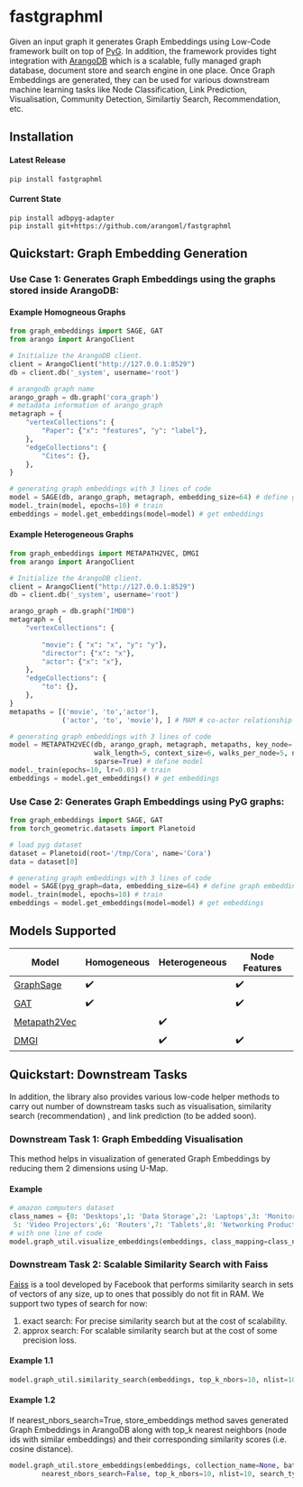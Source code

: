 # fastgraphml
Given an input graph it generates Graph Embeddings using Low-Code framework built on top of [PyG](https://pytorch-geometric.readthedocs.io/en/latest/). In addition, the framework provides tight integration with  [ArangoDB](https://www.arangodb.com/) which is a scalable, fully managed graph database, document store and search engine in one place. Once Graph Embeddings are generated, they can be used for various downstream machine learning tasks like Node Classification, Link Prediction, Visualisation, Community Detection, Similartiy Search, Recommendation, etc. 

## Installation
#### Latest Release
```
pip install fastgraphml
```
#### Current State
```
pip install adbpyg-adapter
pip install git+https://github.com/arangoml/fastgraphml

```

## Quickstart: Graph Embedding Generation

### Use Case 1: Generates Graph Embeddings using the graphs stored inside ArangoDB:

#### Example Homogneous Graphs

```python
from graph_embeddings import SAGE, GAT
from arango import ArangoClient

# Initialize the ArangoDB client.
client = ArangoClient("http://127.0.0.1:8529")
db = client.db('_system', username='root')

# arangodb graph name
arango_graph = db.graph('cora_graph')
# metadata information of arango_graph
metagraph = {
    "vertexCollections": {
        "Paper": {"x": "features", "y": "label"},
    },
    "edgeCollections": {
        "Cites": {},
    },
}

# generating graph embeddings with 3 lines of code
model = SAGE(db, arango_graph, metagraph, embedding_size=64) # define graph embedding model
model._train(model, epochs=10) # train
embeddings = model.get_embeddings(model=model) # get embeddings
```

#### Example Heterogeneous Graphs

```python
from graph_embeddings import METAPATH2VEC, DMGI
from arango import ArangoClient

# Initialize the ArangoDB client.
client = ArangoClient("http://127.0.0.1:8529")
db = client.db('_system', username='root')

arango_graph = db.graph("IMDB")
metagraph = {
    "vertexCollections": {
    
        "movie": { "x": "x", "y": "y"},  
        "director": {"x": "x"},
        "actor": {"x": "x"},
    },
    "edgeCollections": {
        "to": {},
    },
}
metapaths = [('movie', 'to','actor'),
             ('actor', 'to', 'movie'), ] # MAM # co-actor relationship

# generating graph embeddings with 3 lines of code
model = METAPATH2VEC(db, arango_graph, metagraph, metapaths, key_node='movie', embedding_size=128,
                     walk_length=5, context_size=6, walks_per_node=5, num_negative_samples=5,
                     sparse=True) # define model
model._train(epochs=10, lr=0.03) # train
embeddings = model.get_embeddings() # get embeddings
```

### Use Case 2: Generates Graph Embeddings using PyG graphs:

```python
from graph_embeddings import SAGE, GAT
from torch_geometric.datasets import Planetoid

# load pyg dataset
dataset = Planetoid(root='/tmp/Cora', name='Cora')
data = dataset[0]

# generating graph embeddings with 3 lines of code
model = SAGE(pyg_graph=data, embedding_size=64) # define graph embedding model
model._train(model, epochs=10) # train
embeddings = model.get_embeddings(model=model) # get embeddings
```
## Models Supported

Model         | Homogeneous   | Heterogeneous | Node Features
------------- | ------------- | ------------- | ------------- 
[GraphSage](https://arxiv.org/abs/1706.02216)     | ✔️             |               | ✔️ 
[GAT](https://arxiv.org/abs/1710.10903)           | ✔️             |               | ✔️ 
[Metapath2Vec](https://ericdongyx.github.io/papers/KDD17-dong-chawla-swami-metapath2vec.pdf)  |               | ✔️             |  
[DMGI](https://arxiv.org/pdf/1911.06750.pdf)          |               | ✔️             | ✔️ 



## Quickstart: Downstream Tasks
In addition, the library also provides various low-code helper methods to carry out number of downstream tasks such as visualisation, similarity search (recommendation) , and link prediction (to be added soon).

### Downstream Task 1: Graph Embedding Visualisation
This method helps in visualization of generated Graph Embeddings by reducing them 2 dimensions using U-Map.
#### Example
```python
# amazon computers dataset
class_names = {0: 'Desktops',1: 'Data Storage',2: 'Laptops',3: 'Monitors',4: 'Computer Components',
 5: 'Video Projectors',6: 'Routers',7: 'Tablets',8: 'Networking Products',9: 'Webcams'}
# with one line of code
model.graph_util.visualize_embeddings(embeddings, class_mapping=class_names, emb_percent=0.1) 
```
### Downstream Task 2: Scalable Similarity Search with Faiss
[Faiss](https://engineering.fb.com/2017/03/29/data-infrastructure/faiss-a-library-for-efficient-similarity-search/) is a tool developed by Facebook that performs similarity search in sets of vectors of any size, up to ones that possibly do not fit in RAM.
We support two types of search for now:
1. exact search: For precise similarity search but at the cost of scalability.
2. approx search: For scalable similarity search but at the cost of some precision loss.
#### Example 1.1
```python
model.graph_util.similarity_search(embeddings, top_k_nbors=10, nlist=10, search_type='exact')
```
#### Example 1.2
If nearest_nbors_search=True, store_embeddings method saves generated Graph Embeddings in ArangoDB along with top_k nearest neighbors (node ids with similar embeddings) and their corresponding similarity scores (i.e. cosine distance). 
```python
model.graph_util.store_embeddings(embeddings, collection_name=None, batch_size=100, class_mapping=None, 
        nearest_nbors_search=False, top_k_nbors=10, nlist=10, search_type='exact')
```

